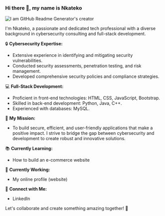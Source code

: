 ### Hi there 👋, my name is Nkateko

![I am GitHub Readme Generator's creator](https://arturssmirnovs.github.io/github-profile-readme-generator/images/banner.png)



I'm Nkateko, a passionate and dedicated tech professional with a diverse background in cybersecurity consulting and full-stack development.

🔒 **Cybersecurity Expertise:**
- Extensive experience in identifying and mitigating security vulnerabilities.
- Conducted security assessments, penetration testing, and risk management.
- Developed comprehensive security policies and compliance strategies.


💻 **Full-Stack Development:**
- Proficient in front-end technologies: HTML, CSS, JavaScript, Bootstrap.
- Skilled in back-end development: Python, Java, C++.
- Experienced with databases: MySQL.


🌟 **My Mission:**
- To build secure, efficient, and user-friendly applications that make a positive impact. I strive to bridge the gap between cybersecurity and development to create robust and innovative solutions.


📚 **Currently Learning:**
- How to build an e-commerce website


🔭 **Currently Working:**
- My online profile (website)

  
🔗 **Connect with Me:**
- LinkedIn

Let's collaborate and create something amazing together! 🚀

